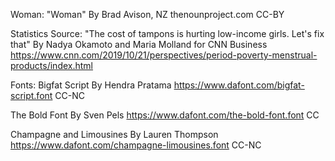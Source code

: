 Woman:
"Woman"
By Brad Avison, NZ
thenounproject.com
CC-BY

Statistics Source:
"The cost of tampons is hurting low-income girls. Let's fix that"
By Nadya Okamoto and Maria Molland for CNN Business
https://www.cnn.com/2019/10/21/perspectives/period-poverty-menstrual-products/index.html

Fonts:
Bigfat Script
By Hendra Pratama
https://www.dafont.com/bigfat-script.font
CC-NC

The Bold Font
By Sven Pels
https://www.dafont.com/the-bold-font.font
CC

Champagne and Limousines
By Lauren Thompson
https://www.dafont.com/champagne-limousines.font
CC-NC
